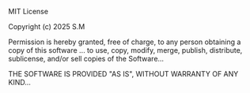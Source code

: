 MIT License

Copyright (c) 2025 S.M

Permission is hereby granted, free of charge, to any person obtaining a copy
of this software ... to use, copy, modify, merge, publish, distribute,
sublicense, and/or sell copies of the Software...

THE SOFTWARE IS PROVIDED "AS IS", WITHOUT WARRANTY OF ANY KIND...
